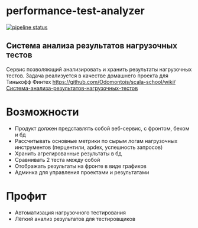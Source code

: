 # performance-test-analyzer

[![pipeline status](http://ci.tinkoff.cloud/loadtesting/performance-test-analyzer/badges/dev/pipeline.svg)](http://ci.tinkoff.cloud/loadtesting/performance-test-analyzer/commits/dev)
## Система анализа результатов нагрузочных тестов

Сервис позволяющий анализировать и хранить результаты нагрузочных тестов.
Задача реализуется в качестве домашнего проекта для Тинькофф Финтех
https://github.com/Odomontois/scala-school/wiki/Система-анализа-результатов-нагрузочных-тестов

# Возможности
* Продукт должен представлять собой веб-сервис, с фронтом, беком и бд
* Рассчитывать основные метрики по сырым логам нагрузочных инструментов (перцентили, apdex, успешность запросов)
* Хранить агрегированные результаты в бд
* Сравнивать 2 теста между собой
* Отображать результаты на фронте в виде графиков
* Админка для управления проектами и результатами

# Профит
* Автоматизация нагрузочного тестирования
* Лёгкий анализ результатов для тестировщиков
